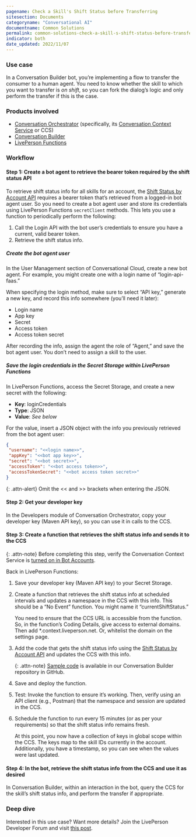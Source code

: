 ```yaml
---
pagename: Check a Skill's Shift Status before Transferring
sitesection: Documents
categoryname: "Conversational AI"
documentname: Common Solutions
permalink: common-solutions-check-a-skill-s-shift-status-before-transferring.html
indicator: both
date_updated: 2022/11/07
---
```


### Use case

In a Conversation Builder bot, you’re implementing a flow to transfer the consumer to a human agent. You need to know whether the skill to which you want to transfer is *on shift*, so you can fork the dialog’s logic and only perform the transfer if this is the case.

### Products involved

* [Conversation Orchestrator](conversation-orchestrator-overview.html) (specifically, its [Conversation Context Service](conversation-orchestrator-conversation-context-service-overview.html) or CCS)
* [Conversation Builder](conversation-builder-overview.html)
* [LivePerson Functions](liveperson-functions-overview.html)

### Workflow

#### Step 1: Create a bot agent to retrieve the bearer token required by the shift status API

To retrieve shift status info for all skills for an account, the [Shift Status by Account API](shift-status-api-methods-get-shift-status-by-account.html) requires a bearer token that’s retrieved from a logged-in bot agent user. So you need to create a bot agent user and store its credentials using LivePerson Functions `secretClient` methods. This lets you use a function to periodically perform the following:

1. Call the Login API with the bot user’s credentials to ensure you have a current, valid bearer token.
2. Retrieve the shift status info.

##### Create the bot agent user

In the User Management section of Conversational Cloud, create a new bot agent. For example, you might create one with a login name of “login-api-faas.”

When specifying the login method, make sure to select “API key,” generate a new key, and record this info somewhere (you’ll need it later):

* Login name
* App key
* Secret
* Access token
* Access token secret

After recording the info, assign the agent the role of “Agent,” and save the bot agent user. You don’t need to assign a skill to the user.

##### Save the login credentials in the Secret Storage within LivePerson Functions

In LivePerson Functions, access the Secret Storage, and create a new secret with the following:

* **Key**: loginCredentials
* **Type**: JSON
* **Value**: *See below*

For the value, insert a JSON object with the info you previously retrieved from the bot agent user:

```json
{
 "username": "<<login name>>",
 "appKey": "<<bot app key>>",
 "secret": "<<bot secret>>",
 "accessToken": "<<bot access token>>",
 "accessTokenSecret": "<<bot access token secret>>"
}
```

{: .attn-alert}
Omit the << and >> brackets when entering the JSON.

#### Step 2: Get your developer key

In the Developers module of Conversation Orchestrator, copy your developer key (Maven API key), so you can use it in calls to the CCS.

#### Step 3: Create a function that retrieves the shift status info and sends it to the CCS

{: .attn-note}
Before completing this step, verify the Conversation Context Service is [turned on in Bot Accounts](conversation-builder-scripting-functions-manage-the-conversation-context-service.html#getting-started).

Back in LivePerson Functions:

1. Save your developer key (Maven API key) to your Secret Storage.
2. Create a function that retrieves the shift status info at scheduled intervals and updates a namespace in the CCS with this info. This should be a “No Event” function. You might name it “currentShiftStatus.”

    You need to ensure that the CCS URL is accessible from the function. So, in the function’s Coding Details, give access to external domains. Then add *.context.liveperson.net. Or, whitelist the domain on the settings page.

3. Add the code that gets the shift status info using the [Shift Status by Account API](shift-status-api-methods-get-shift-status-by-account.html) and updates the CCS with this info.

    {: .attn-note}
    [Sample code](https://github.com/LivePersonInc/ConversationBuilder-Samples/blob/entityreplace/faas-samples/shift-status/shiftStatus.js) is available in our Conversation Builder repository in GitHub.

4. Save and deploy the function.
5. Test: Invoke the function to ensure it’s working. Then, verify using an API client (e.g., Postman) that the namespace and session are updated in the CCS.
6. Schedule the function to run every 15 minutes (or as per your requirements) so that the shift status info remains fresh.

    At this point, you now have a collection of keys in global scope within the CCS.  The keys map to the skill IDs currently in the account. Additionally, you have a timestamp, so you can see when the values were last updated.

#### Step 4: In the bot, retrieve the shift status info from the CCS and use it as desired

In Conversation Builder, within an interaction in the bot, query the CCS for the skill’s shift status info, and perform the transfer if appropriate.

### Deep dive

Interested in this use case? Want more details? Join the LivePerson Developer Forum and visit [this post](https://talkyard.livepersonai.com/-24/caching-shift-status-api-data-w-faas-conversation-context-service).